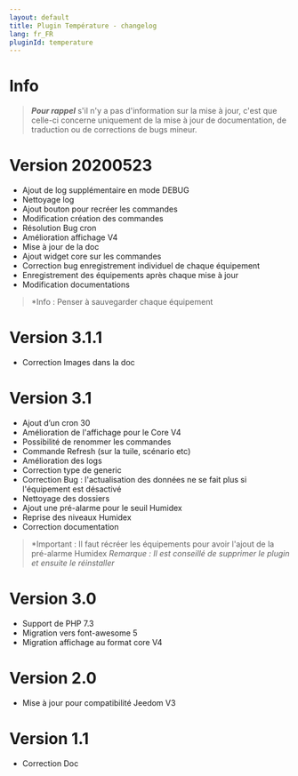 ```yaml
---
layout: default
title: Plugin Température - changelog
lang: fr_FR
pluginId: temperature
---
```


# Info
>***Pour rappel*** s'il n'y a pas d'information sur la mise à jour, c'est que celle-ci concerne uniquement de la mise à jour de documentation, de traduction ou de corrections de bugs mineur.

# Version 20200523
- Ajout de log supplémentaire en mode DEBUG
- Nettoyage log
- Ajout bouton pour recréer les commandes
- Modification création des commandes
- Résolution Bug cron
- Amélioration affichage V4
- Mise à jour de la doc
- Ajout widget core sur les commandes
- Correction bug enregistrement individuel de chaque équipement
- Enregistrement des équipements après chaque mise à jour
- Modification documentations

>*Info : Penser à sauvegarder chaque équipement

# Version 3.1.1
- Correction Images dans la doc

# Version 3.1
- Ajout d’un cron 30
- Amélioration de l'affichage pour le Core V4
- Possibilité de renommer les commandes
- Commande Refresh (sur la tuile, scénario etc)
- Amélioration des logs
- Correction type de generic
- Correction Bug : l'actualisation des données ne se fait plus si l'équipement est désactivé
- Nettoyage des dossiers
- Ajout une pré-alarme pour le seuil Humidex
- Reprise des niveaux Humidex
- Correction documentation

>*Important : Il faut récréer les équipements pour avoir l'ajout de la pré-alarme Humidex
>*Remarque : Il est conseillé de supprimer le plugin et ensuite le réinstaller*

# Version 3.0
- Support de PHP 7.3
- Migration vers font-awesome 5
- Migration affichage au format core V4

# Version 2.0
- Mise à jour pour compatibilité Jeedom V3

# Version 1.1
- Correction Doc